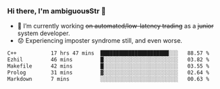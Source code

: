### Hi there, I'm ambiguou~~s~~Str 👋

<!--
**ambiguoustexture/ambiguoustexture** is a ✨ _special_ ✨ repository because its `README.md` (this file) appears on your GitHub profile.

Here are some ideas to get you started:
-->
- 🔭 I’m currently working ~~on automated/low-latency trading~~ as a ~~junior~~ system developer.
- :worried: Experiencing imposter syndrome still, and even worse.

<!--START_SECTION:waka-->

```txt
C++           17 hrs 47 mins  ██████████████████████░░░   88.57 %
Ezhil         46 mins         █░░░░░░░░░░░░░░░░░░░░░░░░   03.82 %
Makefile      42 mins         █░░░░░░░░░░░░░░░░░░░░░░░░   03.55 %
Prolog        31 mins         ▓░░░░░░░░░░░░░░░░░░░░░░░░   02.64 %
Markdown      7 mins          ░░░░░░░░░░░░░░░░░░░░░░░░░   00.63 %
```

<!--END_SECTION:waka-->
